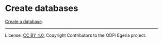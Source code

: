 <!-- SPDX-License-Identifier: CC-BY-4.0 -->
<!-- Copyright Contributors to the ODPi Egeria project. -->

# Create databases

[Create a database](../../data-engine-server/docs/scenarios/create-database.md).

----
License: [CC BY 4.0](https://creativecommons.org/licenses/by/4.0/),
Copyright Contributors to the ODPi Egeria project.